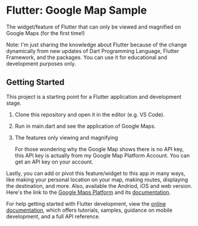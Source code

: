 # Flutter: Google Map Sample

The widget/feature of Flutter that can only be viewed and magnified on Google Maps (for the first time!)

Note: I'm just sharing the knowledge about Flutter because of
the change dynamically from new updates of Dart Programming Language, Flutter Framework, and
the packages. You can use it for educational and development purposes only.

## Getting Started

This project is a starting point for a Flutter application and development stage.

1. Clone this repository and open it in the editor (e.g. VS Code).
2. Run in main.dart and see the application of Google Maps.
3. The features only viewing and magnifying

   For those wondering why the Google Map shows there is no API key, this API key is
   actually from my Google Map Platform Account. You can get an API key on your account.

Lastly, you can add or pivot this feature/widget to this app in many ways, like making your personal
location on your map, making routes, displaying the destination, and more. Also, available the Andriod, iOS
and web version. Here's the link to the [Google Maps Platform](https://developers.google.com/maps) and its [documentation](https://developers.google.com/maps/documentation).

For help getting started with Flutter development, view the
[online documentation](https://docs.flutter.dev/), which offers tutorials,
samples, guidance on mobile development, and a full API reference.
